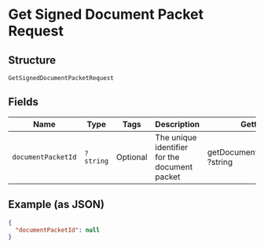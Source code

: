 
# Get Signed Document Packet Request

## Structure

`GetSignedDocumentPacketRequest`

## Fields

| Name | Type | Tags | Description | Getter | Setter |
|  --- | --- | --- | --- | --- | --- |
| `documentPacketId` | `?string` | Optional | The unique identifier for the document packet | getDocumentPacketId(): ?string | setDocumentPacketId(?string documentPacketId): void |

## Example (as JSON)

```json
{
  "documentPacketId": null
}
```

